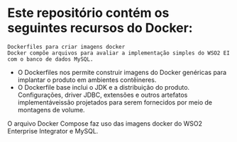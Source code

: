 # Este repositório contém os seguintes recursos do Docker:

    Dockerfiles para criar imagens docker
    Docker compõe arquivos para avaliar a implementação simples do WSO2 EI com o banco de dados MySQL.

- O Dockerfiles nos permite construir imagens do Docker genéricas para implantar o produto em ambientes contêineres.
 - O Dockerfile base inclui o JDK e a distribuição do produto.
Configurações, driver JDBC, extensões e outros artefatos implementáveis ​​são projetados para serem fornecidos por meio de montagens de volume.

O arquivo Docker Compose faz uso das imagens docker do WSO2 Enterprise Integrator e MySQL.
